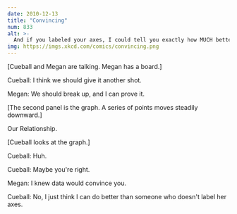 ```yaml
---
date: 2010-12-13
title: "Convincing"
num: 833
alt: >-
  And if you labeled your axes, I could tell you exactly how MUCH better.
img: https://imgs.xkcd.com/comics/convincing.png
---
```

[Cueball and Megan are talking. Megan has a board.]

Cueball: I think we should give it another shot.

Megan: We should break up, and I can prove it.

[The second panel is the graph. A series of points moves steadily downward.]

Our Relationship.

[Cueball looks at the graph.]

Cueball: Huh.

Cueball: Maybe you're right.

Megan: I knew data would convince you.

Cueball: No, I just think I can do better than someone who doesn't label her axes.